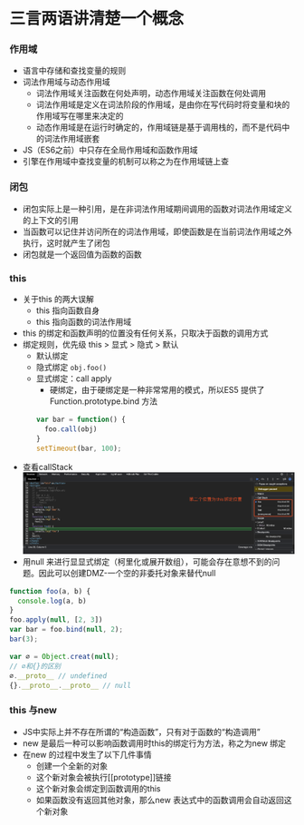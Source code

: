 # 三言两语讲清楚一个概念

### 作用域
- 语言中存储和查找变量的规则
- 词法作用域与动态作用域
  - 词法作用域关注函数在何处声明，动态作用域关注函数在何处调用
  - 词法作用域是定义在词法阶段的作用域，是由你在写代码时将变量和块的作用域写在哪里来决定的
  - 动态作用域是在运行时确定的，作用域链是基于调用栈的，而不是代码中的词法作用域嵌套
- JS（ES6之前）中只存在全局作用域和函数作用域
- 引擎在作用域中查找变量的机制可以称之为在作用域链上查

### 闭包
- 闭包实际上是一种引用，是在非词法作用域期间调用的函数对词法作用域定义的上下文的引用
- 当函数可以记住并访问所在的词法作用域，即使函数是在当前词法作用域之外执行，这时就产生了闭包
- 闭包就是一个返回值为函数的函数

### this
- 关于this 的两大误解
  - this 指向函数自身
  - this 指向函数的词法作用域
- this 的绑定和函数声明的位置没有任何关系，只取决于函数的调用方式
- 绑定规则，优先级 this > 显式 > 隐式 > 默认
  - 默认绑定
  - 隐式绑定 `obj.foo()`
  - 显式绑定：call apply
    - 硬绑定，由于硬绑定是一种非常常用的模式，所以ES5 提供了Function.prototype.bind 方法
    ```js
    var bar = function() {
      foo.call(obj)
    }
    setTimeout(bar, 100);
    ```
- 查看callStack
![stack](../image/call-stack.png)
- 用null 来进行显显式绑定（柯里化或展开数组），可能会存在意想不到的问题。因此可以创建DMZ-一个空的非委托对象来替代null
```js
function foo(a, b) {
  console.log(a, b)
}
foo.apply(null, [2, 3])
var bar = foo.bind(null, 2);
bar(3);
```
```js
var ∅ = Object.creat(null);
// ∅和{}的区别
∅.__proto__ // undefined
{}.__proto__.__proto__ // null
```

### this 与new
- JS中实际上并不存在所谓的“构造函数”，只有对于函数的“构造调用”
- new 是最后一种可以影响函数调用时this的绑定行为方法，称之为new 绑定
- 在new 的过程中发生了以下几件事情
  - 创建一个全新的对象
  - 这个新对象会被执行[[prototype]]链接
  - 这个新对象会绑定到函数调用的this
  - 如果函数没有返回其他对象，那么new 表达式中的函数调用会自动返回这个新对象

